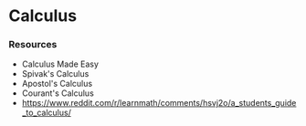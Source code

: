 # Calculus

### Resources

- Calculus Made Easy
- Spivak's Calculus
- Apostol's Calculus
- Courant's Calculus
- https://www.reddit.com/r/learnmath/comments/hsvj2o/a_students_guide_to_calculus/